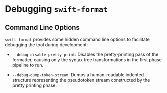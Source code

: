# Debugging `swift-format`

## Command Line Options

`swift-format` provides some hidden command line options to facilitate
debugging the tool during development:

* `--debug-disable-pretty-print`: Disables the pretty-printing pass of the
  formatter, causing only the syntax tree transformations in the first phase
  pipeline to run.

* `--debug-dump-token-stream`: Dumps a human-readable indented structure
  representing the pseudotoken stream constructed by the pretty printing
  phase.
